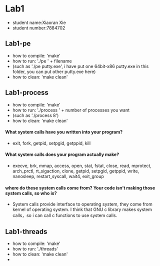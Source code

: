
# Lab1
- student name:Xiaoran Xie
- student number:7884702
## Lab1-pe
- how to compile: 'make'
- how to run: './pe ' + filename
- (such as './pe putty.exe', i have put one 64bit-x86 putty.exe in this folder, you can put other putty.exe here)
- how to clean: 'make clean'
## Lab1-process
- how to compile: 'make'
- how to run: './process ' + number of processes you want
- (such as './process 8')
- how to clean: 'make clean'
#### What system calls have you written into your program?
- exit, fork, getpid, setpgid, getppid, kill
#### What system calls does your program actually make? 
- execve, brk, mmap, access, open, stat, fstat, close, read, mprotect, arch_prctl, rt_sigaction, clone, getpid, setpgid, getppid, write, nanosleep, restart_syscall, wait4, exit_group
#### where do these system calls come from? Your code isn’t making those system calls, so who is?
- System calls provide interface to operating system, they come from kernel of operating system. I think that GNU c library makes system calls，so i can call c functions to use system calls.
## Lab1-threads
- how to compile: 'make'
- how to run: './threads' 
- how to clean: 'make clean'
-
